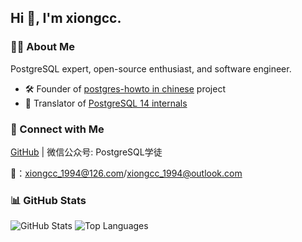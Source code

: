 ## Hi 👋, I'm xiongcc.

### 🧑‍💻 About Me
PostgreSQL expert, open-source enthusiast, and software engineer.

- 🛠 Founder of [postgres-howto in chinese](https://xiongcccc.github.io/postgres-howtos/#/) project
- 📝 Translator of [PostgreSQL 14 internals](https://postgrespro.com/community/books/internals)

### 📝 Connect with Me
[GitHub](https://github.com/xiongcccc) | 微信公众号: PostgreSQL学徒

📮：xiongcc_1994@126.com/xiongcc_1994@outlook.com

### 📊 GitHub Stats
![GitHub Stats](https://github-readme-stats.vercel.app/api?username=xiongcccc&show_icons=true)
![Top Languages](https://github-readme-stats.vercel.app/api/top-langs/?username=xiongcccc&layout=compact)
